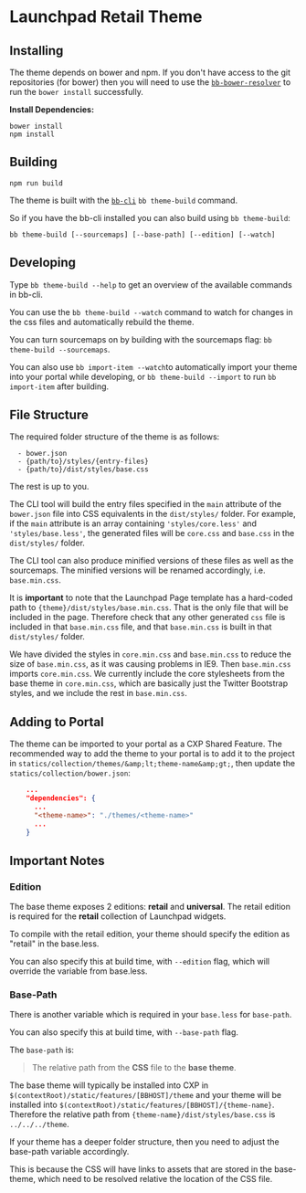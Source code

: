 # Launchpad Retail Theme
## Installing
The theme depends on bower and npm. If you don't have access to the git repositories (for bower)
then you will need to use the [`bb-bower-resolver`](https://www.npmjs.com/package/bb-bower-resolver)
to run the `bower install` successfully.

**Install Dependencies:**

```
bower install
npm install
```
## Building
```
npm run build
```
The theme is built with the [`bb-cli`](https://www.npmjs.com/package/bb-cli)
`bb theme-build` command.

So if you have the bb-cli installed you can also build using `bb theme-build`:

```
bb theme-build [--sourcemaps] [--base-path] [--edition] [--watch]
```
## Developing
Type `bb theme-build --help` to get an overview of the available commands in bb-cli.

You can use the `bb theme-build --watch` command to watch for changes in the css files
and automatically rebuild the theme.

You can turn sourcemaps on by building with the sourcemaps flag: `bb theme-build --sourcemaps`.

You can also use `bb import-item --watch`to automatically import your theme into your
portal while developing, or `bb theme-build --import` to run `bb import-item` after building.

## File Structure
The required folder structure of the theme is as follows:

```
  - bower.json
  - {path/to}/styles/{entry-files}
  - {path/to}/dist/styles/base.css
```
The rest is up to you.

The CLI tool will build the entry files specified in the `main` attribute of the
`bower.json` file into CSS equivalents in the `dist/styles/` folder. For example,
if the `main` attribute is an array containing `'styles/core.less'` and `'styles/base.less'`,
the generated files will be `core.css` and `base.css` in the `dist/styles/` folder.

The CLI tool can also produce minified versions of these files as well as the sourcemaps.
The minified versions will be renamed accordingly, i.e. `base.min.css`.

It is **important** to note that the Launchpad Page template has a hard-coded path to 
`{theme}/dist/styles/base.min.css`. That is the only file that will be included in the page.
Therefore check that any other generated `css` file is included in that `base.min.css` file,
and that `base.min.css` is built in that `dist/styles/` folder.

We have divided the styles in `core.min.css` and `base.min.css` to reduce the size of 
`base.min.css`, as it was causing problems in IE9. Then `base.min.css` imports `core.min.css`.
We currently include the core stylesheets from the base theme in `core.min.css`, which are
basically just the Twitter Bootstrap styles, and we include the rest in `base.min.css`.

## Adding to Portal
The theme can be imported to your portal as a CXP Shared Feature. The recommended way to add the
theme to your portal is to add it to the project in `statics/collection/themes/&amp;lt;theme-name&amp;gt;`, then
update the `statics/collection/bower.json`:

```json
    ...
    "dependencies": {
      ...
      "<theme-name>": "./themes/<theme-name>"
      ...
    }
```
## Important Notes
### Edition
The base theme exposes 2 editions: **retail** and **universal**. The retail edition is required
for the **retail** collection of Launchpad widgets.

To compile with the retail edition, your theme should specify the edition as "retail" in the
base.less.

You can also specify this at build time, with `--edition` flag, which will override the variable
from base.less.

### Base-Path
There is another variable which is required in your `base.less` for `base-path`.

You can also specify this at build time, with `--base-path` flag.

The `base-path` is:

> The relative path from the **CSS** file to the **base theme**.

The base theme will typically be installed into CXP in
`$(contextRoot)/static/features/[BBHOST]/theme` and your theme will be installed into
`$(contextRoot)/static/features/[BBHOST]/{theme-name}`. Therefore the relative path from
`{theme-name}/dist/styles/base.css` is `../../../theme`.

If your theme has a deeper folder structure, then you need to adjust the base-path variable
accordingly.

This is because the CSS will have links to assets that are stored in the base-theme, which need to
be resolved relative the location of the CSS file.

